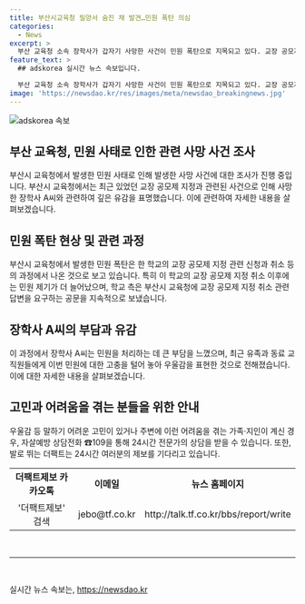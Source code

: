 ```yaml
---
title: 부산시교육청 밀양서 숨진 채 발견…민원 폭탄 의심
categories:
  - News
excerpt: >
  부산 교육청 소속 장학사가 갑자기 사망한 사건이 민원 폭탄으로 지목되고 있다. 교장 공모제 지정과 관련한 부산시 교육청과 학교의 입장 차이로 인해 40건의 민원이 제기됐으며, 사망한 장학사는 이에 큰 부담을 느꼈다고 전해졌다. 이에 대한 조사가 진행 중이며, 유족 및 동료들에게 상담이 이뤄지고 있다. (150자)
feature_text: >
  ## adskorea 실시간 뉴스 속보입니다.

  부산 교육청 소속 장학사가 갑자기 사망한 사건이 민원 폭탄으로 지목되고 있다. 교장 공모제 지정과 관련한 부산시 교육청과 학교의 입장 차이로 인해 40건의 민원이 제기됐으며, 사망한 장학사는 이에 큰 부담을 느꼈다고 전해졌다. 이에 대한 조사가 진행 중이며, 유족 및 동료들에게 상담이 이뤄지고 있다. (150자)
image: 'https://newsdao.kr/res/images/meta/newsdao_breakingnews.jpg'
---
```


<p><img src="https://newsdao.kr/res/images/meta/newsdao_breakingnews.jpg" alt="adskorea 속보" /></p>

<h2 data-ke-size="size26">부산 교육청, 민원 사태로 인한 관련 사망 사건 조사</h2>

<p data-ke-size="size16">부산시 교육청에서 발생한 민원 사태로 인해 발생한 사망 사건에 대한 조사가 진행 중입니다. 부산시 교육청에서는 최근 있었던 교장 공모제 지정과 관련된 사건으로 인해 사망한 장학사 A씨와 관련하여 깊은 유감을 표명했습니다. 이에 관련하여 자세한 내용을 살펴보겠습니다.</p>

<h2 data-ke-size="size26">민원 폭탄 현상 및 관련 과정</h2>

<p data-ke-size="size16">부산시 교육청에서 발생한 민원 폭탄은 한 학교의 교장 공모제 지정 관련 신청과 취소 등의 과정에서 나온 것으로 보고 있습니다. 특히 이 학교의 교장 공모제 지정 취소 이후에는 민원 제기가 더 늘어났으며, 학교 측은 부산시 교육청에 교장 공모제 지정 취소 관련 답변을 요구하는 공문을 지속적으로 보냈습니다.</p>

<h2 data-ke-size="size26">장학사 A씨의 부담과 유감</h2>

<p data-ke-size="size16">이 과정에서 장학사 A씨는 민원을 처리하는 데 큰 부담을 느꼈으며, 최근 유족과 동료 교직원들에게 이번 민원에 대한 고충을 털어 놓아 우울감을 표현한 것으로 전해졌습니다. 이에 대한 자세한 내용을 살펴보겠습니다.</p>

<h2 data-ke-size="size26">고민과 어려움을 겪는 분들을 위한 안내</h2>

<p data-ke-size="size16">우울감 등 말하기 어려운 고민이 있거나 주변에 이런 어려움을 겪는 가족·지인이 계신 경우, 자살예방 상담전화 ☎109을 통해 24시간 전문가의 상담을 받을 수 있습니다. 또한, 발로 뛰는 더팩트는 24시간 여러분의 제보를 기다리고 있습니다.</p>

<table>
    <tr>
        <td style="text-align: center; height: 17px;"><b>더팩트제보 카카오톡</b></td>
        <td style="text-align: center; height: 17px;"><b>이메일</b></td>
        <td style="text-align: center; height: 17px;"><b>뉴스 홈페이지</b></td>
    </tr>
    <tr>
        <td style="text-align: center; height: 17px;">'더팩트제보' 검색</td>
        <td style="text-align: center; height: 17px;">jebo@tf.co.kr</td>
        <td style="text-align: center; height: 17px;">http://talk.tf.co.kr/bbs/report/write</td>
    </tr>
</table>

<p data-ke-size="size16">&nbsp;</p>

<hr>

<p data-ke-size="size16">&nbsp;</p>
실시간 뉴스 속보는, <a href="https://newsdao.kr" rel="dofollow">https://newsdao.kr</a>



